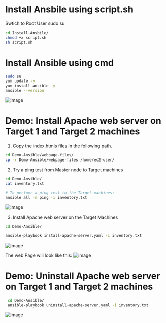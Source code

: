 # Install Ansbile using script.sh

Swtich to Root User 
sudo su

```bash
cd Install-Ansbile/
chmod +x script.sh
sh script.sh
```

# Install Ansible using cmd 

```bash
sudo su
yum update -y 
yum install ansible -y 
ansible --version
```
![image](https://user-images.githubusercontent.com/63657725/176108690-f376e72d-7d03-4b69-b3d5-cffbbab07b9b.png)


# Demo: Install Apache web server on Target 1 and Target 2 machines

1. Copy the index.htmls files in the following path.
```bash
cd Demo-Ansible/webpage-files/
cp -r Demo-Ansible/webpage-files /home/ec2-user/
```
2. Try a ping test from Master node to Target machines

``` bash
cd Demo-Ansible/
cat inventory.txt

# To perfomr a ping test to the Target machines:
ansible all -m ping -i inventory.txt
```
![image](https://user-images.githubusercontent.com/63657725/176107281-ded3f441-a271-477e-aa40-d11128290d38.png)

 
 3. Install Apache web server on the Target Machines
 
 ```bash
 cd Demo-Ansible/
 
 ansible-playbook install-apache-server.yaml -i inventory.txt
 ```
 ![image](https://user-images.githubusercontent.com/63657725/176107805-f97f7dd6-0e3a-484e-a65f-c3c0d2994c9b.png)
 
 The web Page will look like this:
 ![image](https://user-images.githubusercontent.com/63657725/176107939-d97ff958-ca0c-447b-b518-d069d680bf8e.png)
 
 
 
# Demo: Uninstall Apache web server on Target 1 and Target 2 machines

``` bash
 cd Demo-Ansible/
 ansible-playbook uninstall-apache-server.yaml -i inventory.txt
 ```
  ![image](https://user-images.githubusercontent.com/63657725/176108289-54acc6f4-b791-44b5-9def-add0d24ebced.png)




